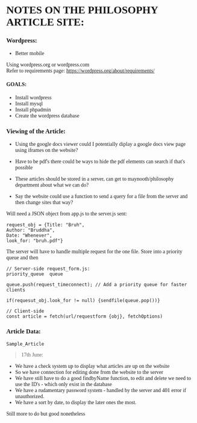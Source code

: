 <body style = "font-family: Comic Sans MS">

# NOTES ON THE PHILOSOPHY ARTICLE SITE:

### Wordpress:
- Better mobile 

Using wordpress.org or wordpress.com  
Refer to requirements page: https://wordpress.org/about/requirements/

#### GOALS:
- Install wordpress 🔳
- Install mysql 🔳
- Install phpadmin 🔳
- Create the wordpress database 🔳

### Viewing of the Article:

- Using the google docs viewer could I potentially diplay a google docs view page using iframes on the website?
- Have to be pdf's there could be ways to hide the pdf elements can search if that's possible
- These articles should be stored in a server, can get to maynooth/philosophy department about what we can do?

- Say the website could use a function to send a query for a file from the server and then change sites that way?

Will need a JSON object from app.js to the server.js sent: 
```
request_obj = {Title: "Bruh",
Author: "Bruddha", 
Date: "Whenever",
look_for: "bruh.pdf"}
```
The server will have to handle multiple request for the one file. Store into a priority queue and then 
```
// Server-side request_form.js:
priority_queue  queue

queue.push(request_timeconnect); // Add a priority queue for faster clients 

if(requesut_obj.look_for != null) {sendfile(queue.pop())}
```

```
// Client-side
const article = fetch(url/requestform {obj}, fetchOptions)
```

### Article Data:

```
Sample_Article
```

>  17th June:

- We have a check system up to display what articles are up on the website
- So we have connection for editing done from the website to the server
- We have still have to do a good findbyName function, to edit and delete we need to use the ID's - which only exist in the database
- We have a rudamentary password system - handled by the server and 401 error if unauthorized.  
- We have a sort by date, to display the later ones the most. 

Still more to do but good nonetheless

</body>